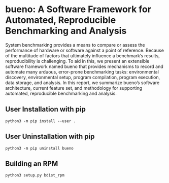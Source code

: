 # bueno: A Software Framework for Automated, Reproducible Benchmarking and Analysis

System benchmarking provides a means to compare or assess the performance of
hardware or software against a point of reference. Because of the multitude of
factors that ultimately influence a benchmark’s results, reproducibility is
challenging. To aid in this, we present an extensible software framework named
bueno that provides mechanisms to record and automate many arduous, error-prone
benchmarking tasks: environmental discovery, environmental setup, program
compilation, program execution, data storage, and analysis. In this report, we
summarize bueno’s software architecture, current feature set, and methodology
for supporting automated, reproducible benchmarking and analysis.

## User Installation with pip
```
python3 -m pip install --user .
```

## User Uninstallation with pip
```
python3 -m pip uninstall bueno
```

## Building an RPM
```
python3 setup.py bdist_rpm
```
